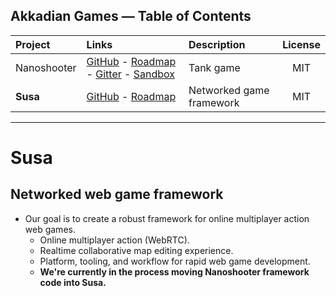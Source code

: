 
## Akkadian Games — Table of Contents

| Project | Links | Description | License |
|:--------|:------|:------------|:-------:|
| Nanoshooter | [GitHub](https://github.com/AkkadianGames/Nanoshooter) - [Roadmap](https://trello.com/b/Tr656Gke/nanoshooter-roadmap) - [Gitter](https://gitter.im/AkkadianGames/Nanoshooter) - [Sandbox](http://akkadiangames.github.io/Nanoshooter/) | Tank game | MIT |
| **Susa** | [GitHub](https://github.com/AkkadianGames/Susa) - [Roadmap](https://trello.com/b/MGlfhN1a/susa-roadmap) | Networked game framework | MIT |

--------

# Susa
## Networked web game framework

  - Our goal is to create a robust framework for online multiplayer action web games.
    - Online multiplayer action (WebRTC).
    - Realtime collaborative map editing experience.
    - Platform, tooling, and workflow for rapid web game development.
    - **We're currently in the process moving Nanoshooter framework code into Susa.**
